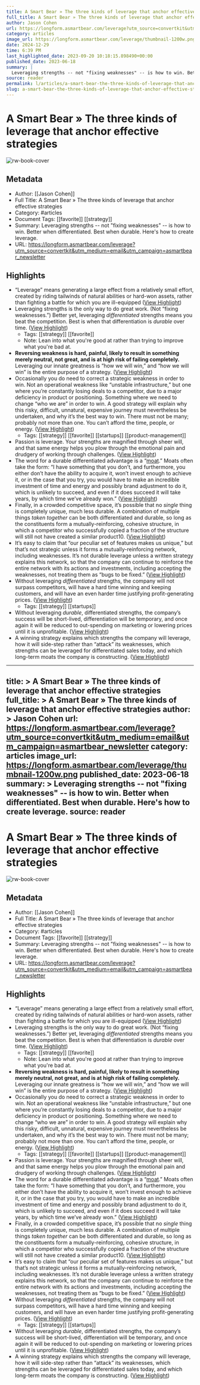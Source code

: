 ```yaml
---
title: A Smart Bear » The three kinds of leverage that anchor effective strategies
full_title: A Smart Bear » The three kinds of leverage that anchor effective strategies
author: Jason Cohen
url: https://longform.asmartbear.com/leverage?utm_source=convertkit&utm_medium=email&utm_campaign=asmartbear_newsletter
category: articles
image_url: https://longform.asmartbear.com/leverage/thumbnail-1200w.png
date: 2024-12-29
time: 6:39 PM
last_highlighted_date: 2023-09-20 10:18:15.898490+00:00
published_date: 2023-06-18
summary: |
  Leveraging strengths -- not "fixing weaknesses" -- is how to win. Better when differentiated. Best when durable. Here's how to create leverage.
source: reader
permalink: l/articles/a-smart-bear-the-three-kinds-of-leverage-that-anchor-effective-strategies
slug: a-smart-bear-the-three-kinds-of-leverage-that-anchor-effective-strategies
---
```

# A Smart Bear » The three kinds of leverage that anchor effective strategies

![rw-book-cover](https://longform.asmartbear.com/leverage/thumbnail-1200w.png)

## Metadata
- Author: [[Jason Cohen]]
- Full Title: A Smart Bear » The three kinds of leverage that anchor effective strategies
- Category: #articles
- Document Tags: [[favorite]] [[strategy]] 
- Summary: Leveraging strengths -- not "fixing weaknesses" -- is how to win. Better when differentiated. Best when durable. Here's how to create leverage.
- URL: https://longform.asmartbear.com/leverage?utm_source=convertkit&utm_medium=email&utm_campaign=asmartbear_newsletter

## Highlights
- “Leverage” means generating a large effect from a relatively small effort, created by riding tailwinds of natural abilities or hard-won assets, rather than fighting a battle for which you are ill-equipped ([View Highlight](https://read.readwise.io/read/01haa507yp3v8631qy9tev46b9))
- Leveraging strengths is the only way to do great work. (Not “fixing weaknesses.”)
  Better yet, leveraging *differentiated* strengths means you beat the competition.
  Best is when that differentiation is *durable* over time. ([View Highlight](https://read.readwise.io/read/01haa519j2g5awrqe0mv2c4w77))
    - Tags: [[strategy]] [[favorite]] 
    - Note: Lean into what you're good at rather than trying to improve what you're bad at.
- **Reversing weakness is hard, painful, likely to result in something merely neutral, not great, and is at high risk of failing completely.** Leveraging our innate greatness is “how we will win,” and “how we will win” is the entire purpose of a strategy. ([View Highlight](https://read.readwise.io/read/01haa53wfckffz015cqcr39y6d))
- Occasionally you do need to correct a strategic weakness in order to win. Not an operational weakness like “unstable infrastructure,” but one where you’re constantly losing deals to a competitor, due to a major deficiency in product or positioning. Something where we need to change “who we are” in order to win.
  A good strategy will explain why this risky, difficult, unnatural, expensive journey must nevertheless be undertaken, and why it’s the best way to win. There must not be many; probably not more than one. You can’t afford the time, people, or energy. ([View Highlight](https://read.readwise.io/read/01haa55b03hfjbc651z9scvwdj))
    - Tags: [[strategy]] [[favorite]] [[startups]] [[product-management]] 
- Passion is leverage. Your strengths are magnified through sheer will, and that same energy helps you plow through the emotional pain and drudgery of working through challenges. ([View Highlight](https://read.readwise.io/read/01haa58kacb3r7h6m0748fqb1t))
- The word for a durable differentiated advantage is a “[moat](https://longform.asmartbear.com/moats/).” Moats often take the form: “I have something that you don’t, and furthermore, you either don’t have the ability to acquire it, won’t invest enough to achieve it, or in the case that you try, you would have to make an incredible investment of time and energy and possibly brand adjustment to do it, which is unlikely to succeed, and even if it does succeed it will take years, by which time we’ve already won.” ([View Highlight](https://read.readwise.io/read/01haa5eyq6cmpp723a9xb9bafe))
- Finally, in a crowded competitive space, it’s possible that no *single* thing is completely unique, much less durable. A combination of multiple things *taken together* can be both differentiated and durable, so long as the constituents form a mutually-reinforcing, cohesive structure, in which a competitor who successfully copied a fraction of the structure will still not have created a similar product10. ([View Highlight](https://read.readwise.io/read/01haa5jh9km7p0kr10nfxwns6t))
- It’s easy to claim that “our peculiar set of features makes us unique,” but that’s not strategic unless it forms a mutually-reinforcing network, including weaknesses. It’s not durable leverage unless a written strategy explains this network, so that the company can continue to reinforce the entire network with its actions and investments, including accepting the weaknesses, not treating them as “bugs to be fixed.” ([View Highlight](https://read.readwise.io/read/01has1gngy90k2bg95qnmxpd9w))
- Without leveraging *differentiated* strengths, the company will not surpass competitors, will have a hard time winning and keeping customers, and will have an even harder time justifying profit-generating prices. ([View Highlight](https://read.readwise.io/read/01has1ht61zq4pjhqbrpp3t9df))
    - Tags: [[strategy]] [[startups]] 
- Without leveraging *durable*, differentiated strengths, the company’s success will be short-lived, differentiation will be temporary, and once again it will be reduced to out-spending on marketing or lowering prices until it is unprofitable. ([View Highlight](https://read.readwise.io/read/01has1hxtkwy9m2natghhbc6k0))
- A winning strategy explains which strengths the company will leverage, how it will side-step rather than “attack” its weaknesses, which strengths can be leveraged for differentiated sales today, and which long-term moats the company is constructing. ([View Highlight](https://read.readwise.io/read/01has1hdhmtqtfxys9dx34y4r0))


---
title: >
  A Smart Bear » The three kinds of leverage that anchor effective strategies
full_title: >
  A Smart Bear » The three kinds of leverage that anchor effective strategies
author: >
  Jason Cohen
url: https://longform.asmartbear.com/leverage?utm_source=convertkit&utm_medium=email&utm_campaign=asmartbear_newsletter
category: articles
image_url: https://longform.asmartbear.com/leverage/thumbnail-1200w.png
published_date: 2023-06-18
summary: >
  Leveraging strengths -- not "fixing weaknesses" -- is how to win. Better when differentiated. Best when durable. Here's how to create leverage.
source: reader
---
# A Smart Bear » The three kinds of leverage that anchor effective strategies

![rw-book-cover](https://longform.asmartbear.com/leverage/thumbnail-1200w.png)

## Metadata
- Author: [[Jason Cohen]]
- Full Title: A Smart Bear » The three kinds of leverage that anchor effective strategies
- Category: #articles
- Document Tags: [[favorite]] [[strategy]] 
- Summary: Leveraging strengths -- not "fixing weaknesses" -- is how to win. Better when differentiated. Best when durable. Here's how to create leverage.
- URL: https://longform.asmartbear.com/leverage?utm_source=convertkit&utm_medium=email&utm_campaign=asmartbear_newsletter

## Highlights
- “Leverage” means generating a large effect from a relatively small effort, created by riding tailwinds of natural abilities or hard-won assets, rather than fighting a battle for which you are ill-equipped ([View Highlight](https://read.readwise.io/read/01haa507yp3v8631qy9tev46b9))
- Leveraging strengths is the only way to do great work. (Not “fixing weaknesses.”)
  Better yet, leveraging *differentiated* strengths means you beat the competition.
  Best is when that differentiation is *durable* over time. ([View Highlight](https://read.readwise.io/read/01haa519j2g5awrqe0mv2c4w77))
    - Tags: [[strategy]] [[favorite]] 
    - Note: Lean into what you're good at rather than trying to improve what you're bad at.
- **Reversing weakness is hard, painful, likely to result in something merely neutral, not great, and is at high risk of failing completely.** Leveraging our innate greatness is “how we will win,” and “how we will win” is the entire purpose of a strategy. ([View Highlight](https://read.readwise.io/read/01haa53wfckffz015cqcr39y6d))
- Occasionally you do need to correct a strategic weakness in order to win. Not an operational weakness like “unstable infrastructure,” but one where you’re constantly losing deals to a competitor, due to a major deficiency in product or positioning. Something where we need to change “who we are” in order to win.
  A good strategy will explain why this risky, difficult, unnatural, expensive journey must nevertheless be undertaken, and why it’s the best way to win. There must not be many; probably not more than one. You can’t afford the time, people, or energy. ([View Highlight](https://read.readwise.io/read/01haa55b03hfjbc651z9scvwdj))
    - Tags: [[strategy]] [[favorite]] [[startups]] [[product-management]] 
- Passion is leverage. Your strengths are magnified through sheer will, and that same energy helps you plow through the emotional pain and drudgery of working through challenges. ([View Highlight](https://read.readwise.io/read/01haa58kacb3r7h6m0748fqb1t))
- The word for a durable differentiated advantage is a “[moat](https://longform.asmartbear.com/moats/).” Moats often take the form: “I have something that you don’t, and furthermore, you either don’t have the ability to acquire it, won’t invest enough to achieve it, or in the case that you try, you would have to make an incredible investment of time and energy and possibly brand adjustment to do it, which is unlikely to succeed, and even if it does succeed it will take years, by which time we’ve already won.” ([View Highlight](https://read.readwise.io/read/01haa5eyq6cmpp723a9xb9bafe))
- Finally, in a crowded competitive space, it’s possible that no *single* thing is completely unique, much less durable. A combination of multiple things *taken together* can be both differentiated and durable, so long as the constituents form a mutually-reinforcing, cohesive structure, in which a competitor who successfully copied a fraction of the structure will still not have created a similar product10. ([View Highlight](https://read.readwise.io/read/01haa5jh9km7p0kr10nfxwns6t))
- It’s easy to claim that “our peculiar set of features makes us unique,” but that’s not strategic unless it forms a mutually-reinforcing network, including weaknesses. It’s not durable leverage unless a written strategy explains this network, so that the company can continue to reinforce the entire network with its actions and investments, including accepting the weaknesses, not treating them as “bugs to be fixed.” ([View Highlight](https://read.readwise.io/read/01has1gngy90k2bg95qnmxpd9w))
- Without leveraging *differentiated* strengths, the company will not surpass competitors, will have a hard time winning and keeping customers, and will have an even harder time justifying profit-generating prices. ([View Highlight](https://read.readwise.io/read/01has1ht61zq4pjhqbrpp3t9df))
    - Tags: [[strategy]] [[startups]] 
- Without leveraging *durable*, differentiated strengths, the company’s success will be short-lived, differentiation will be temporary, and once again it will be reduced to out-spending on marketing or lowering prices until it is unprofitable. ([View Highlight](https://read.readwise.io/read/01has1hxtkwy9m2natghhbc6k0))
- A winning strategy explains which strengths the company will leverage, how it will side-step rather than “attack” its weaknesses, which strengths can be leveraged for differentiated sales today, and which long-term moats the company is constructing. ([View Highlight](https://read.readwise.io/read/01has1hdhmtqtfxys9dx34y4r0))


